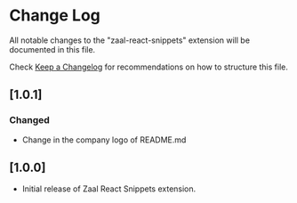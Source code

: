 # Change Log

All notable changes to the "zaal-react-snippets" extension will be documented in this file.

Check [Keep a Changelog](http://keepachangelog.com/) for recommendations on how to structure this file.

## [1.0.1]

### Changed

- Change in the company logo of README.md

## [1.0.0]

- Initial release of Zaal React Snippets extension.
